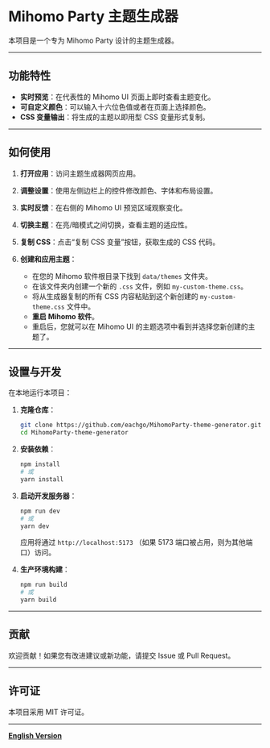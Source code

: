 # Mihomo Party 主题生成器

本项目是一个专为 Mihomo Party 设计的主题生成器。

---

## 功能特性

*   **实时预览**：在代表性的 Mihomo UI 页面上即时查看主题变化。
*   **可自定义颜色**：可以输入十六位色值或者在页面上选择颜色。
*   **CSS 变量输出**：将生成的主题以即用型 CSS 变量形式复制。


---

## 如何使用

1.  **打开应用**：访问主题生成器网页应用。
2.  **调整设置**：使用左侧边栏上的控件修改颜色、字体和布局设置。
3.  **实时反馈**：在右侧的 Mihomo UI 预览区域观察变化。
4.  **切换主题**：在亮/暗模式之间切换，查看主题的适应性。
5.  **复制 CSS**：点击“复制 CSS 变量”按钮，获取生成的 CSS 代码。

6.  **创建和应用主题**：
    *   在您的 Mihomo 软件根目录下找到 `data/themes` 文件夹。
    *   在该文件夹内创建一个新的 `.css` 文件，例如 `my-custom-theme.css`。
    *   将从生成器复制的所有 CSS 内容粘贴到这个新创建的 `my-custom-theme.css` 文件中。
    *   **重启 Mihomo 软件**。
    *   重启后，您就可以在 Mihomo UI 的主题选项中看到并选择您新创建的主题了。

---



## 设置与开发

在本地运行本项目：

1.  **克隆仓库**：
    ```bash
    git clone https://github.com/eachgo/MihomoParty-theme-generator.git
    cd MihomoParty-theme-generator
    ```
2.  **安装依赖**：
    ```bash
    npm install
    # 或
    yarn install
    ```
3.  **启动开发服务器**：
    ```bash
    npm run dev
    # 或
    yarn dev
    ```
    应用将通过 `http://localhost:5173` （如果 5173 端口被占用，则为其他端口）访问。

4.  **生产环境构建**：
    ```bash
    npm run build
    # 或
    yarn build
    ```

---

## 贡献

欢迎贡献！如果您有改进建议或新功能，请提交 Issue 或 Pull Request。

---

## 许可证

本项目采用 MIT 许可证。

---

**[English Version](README_en.md)** 
